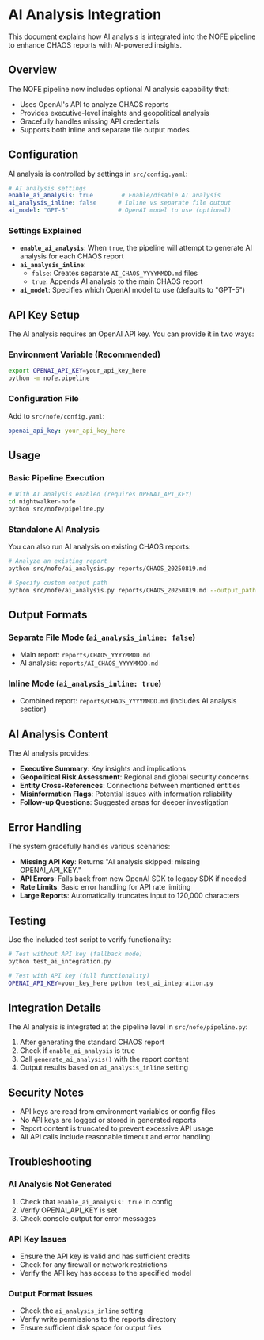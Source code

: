 # AI Analysis Integration

This document explains how AI analysis is integrated into the NOFE pipeline to enhance CHAOS reports with AI-powered insights.

## Overview

The NOFE pipeline now includes optional AI analysis capability that:
- Uses OpenAI's API to analyze CHAOS reports
- Provides executive-level insights and geopolitical analysis
- Gracefully handles missing API credentials
- Supports both inline and separate file output modes

## Configuration

AI analysis is controlled by settings in `src/config.yaml`:

```yaml
# AI analysis settings
enable_ai_analysis: true        # Enable/disable AI analysis
ai_analysis_inline: false      # Inline vs separate file output
ai_model: "GPT-5"              # OpenAI model to use (optional)
```

### Settings Explained

- **`enable_ai_analysis`**: When `true`, the pipeline will attempt to generate AI analysis for each CHAOS report
- **`ai_analysis_inline`**: 
  - `false`: Creates separate `AI_CHAOS_YYYYMMDD.md` files
  - `true`: Appends AI analysis to the main CHAOS report
- **`ai_model`**: Specifies which OpenAI model to use (defaults to "GPT-5")

## API Key Setup

The AI analysis requires an OpenAI API key. You can provide it in two ways:

### Environment Variable (Recommended)
```bash
export OPENAI_API_KEY=your_api_key_here
python -m nofe.pipeline
```

### Configuration File
Add to `src/nofe/config.yaml`:
```yaml
openai_api_key: your_api_key_here
```

## Usage

### Basic Pipeline Execution
```bash
# With AI analysis enabled (requires OPENAI_API_KEY)
cd nightwalker-nofe
python src/nofe/pipeline.py
```

### Standalone AI Analysis
You can also run AI analysis on existing CHAOS reports:

```bash
# Analyze an existing report
python src/nofe/ai_analysis.py reports/CHAOS_20250819.md

# Specify custom output path
python src/nofe/ai_analysis.py reports/CHAOS_20250819.md --output_path custom_analysis.md
```

## Output Formats

### Separate File Mode (`ai_analysis_inline: false`)
- Main report: `reports/CHAOS_YYYYMMDD.md`
- AI analysis: `reports/AI_CHAOS_YYYYMMDD.md`

### Inline Mode (`ai_analysis_inline: true`)
- Combined report: `reports/CHAOS_YYYYMMDD.md` (includes AI analysis section)

## AI Analysis Content

The AI analysis provides:
- **Executive Summary**: Key insights and implications
- **Geopolitical Risk Assessment**: Regional and global security concerns
- **Entity Cross-References**: Connections between mentioned entities
- **Misinformation Flags**: Potential issues with information reliability
- **Follow-up Questions**: Suggested areas for deeper investigation

## Error Handling

The system gracefully handles various scenarios:

- **Missing API Key**: Returns "AI analysis skipped: missing OPENAI_API_KEY."
- **API Errors**: Falls back from new OpenAI SDK to legacy SDK if needed
- **Rate Limits**: Basic error handling for API rate limiting
- **Large Reports**: Automatically truncates input to 120,000 characters

## Testing

Use the included test script to verify functionality:

```bash
# Test without API key (fallback mode)
python test_ai_integration.py

# Test with API key (full functionality)
OPENAI_API_KEY=your_key_here python test_ai_integration.py
```

## Integration Details

The AI analysis is integrated at the pipeline level in `src/nofe/pipeline.py`:

1. After generating the standard CHAOS report
2. Check if `enable_ai_analysis` is true
3. Call `generate_ai_analysis()` with the report content
4. Output results based on `ai_analysis_inline` setting

## Security Notes

- API keys are read from environment variables or config files
- No API keys are logged or stored in generated reports
- Report content is truncated to prevent excessive API usage
- All API calls include reasonable timeout and error handling

## Troubleshooting

### AI Analysis Not Generated
1. Check that `enable_ai_analysis: true` in config
2. Verify OPENAI_API_KEY is set
3. Check console output for error messages

### API Key Issues
- Ensure the API key is valid and has sufficient credits
- Check for any firewall or network restrictions
- Verify the API key has access to the specified model

### Output Format Issues
- Check the `ai_analysis_inline` setting
- Verify write permissions to the reports directory
- Ensure sufficient disk space for output files